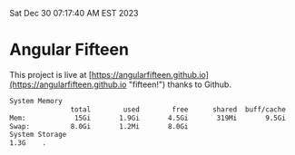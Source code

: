 Sat Dec 30 07:17:40 AM EST 2023

# Angular Fifteen


This project is live at [https://angularfifteen.github.io](https://angularfifteen.github.io "fifteen!") thanks to Github.

```bash
System Memory
               total        used        free      shared  buff/cache   available
Mem:            15Gi       1.9Gi       4.5Gi       319Mi       9.5Gi        13Gi
Swap:          8.0Gi       1.2Mi       8.0Gi
System Storage
1.3G	.
```
